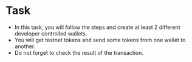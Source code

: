 # Task

- In this task, you will follow the steps and create at least 2 different developer controlled wallets.
- You will get testnet tokens and send some tokens from one wallet to another.
- Do not forget to check the result of the transaction.
